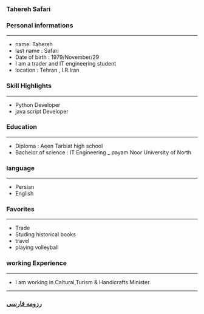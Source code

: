 
### Tahereh Safari


### Personal informations

---
+ name: Tahereh
+ last name : Safari
+ Date of birth : 1979/November/29
+ I am a trader and IT engineering student
+ location : Tehran , I.R.Iran


### Skill Highlights

---
+ Python Developer
+ java script Developer


### Education

---
+ Diploma : Aeen Tarbiat high school
+ Bachelor of science : IT Engineering
_ payam Noor University of North 

### language

---
+ Persian
+ English

### Favorites

---
+ Trade
+ Studing historical books
+ travel 
+ playing volleyball

### working Experience

---
+ I am working in Caltural,Turism & Handicrafts Minister.




--- 
### [رزومه فارسی](resume-fa.md)
